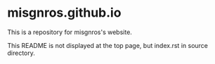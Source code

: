 # misgnros.github.io

This is a repository for misgnros's website.

This README is not displayed at the top page, but index.rst in source directory.
